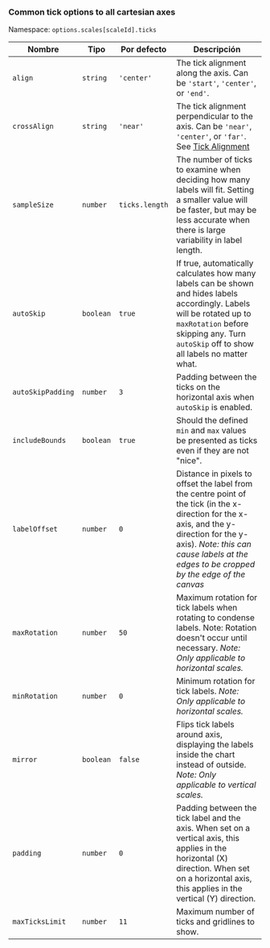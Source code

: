 ### Common tick options to all cartesian axes

Namespace: `options.scales[scaleId].ticks`

| Nombre | Tipo | Por defecto | Descripción
| ---- | ---- | ------- | -----------
| `align` | `string` | `'center'` | The tick alignment along the axis. Can be `'start'`, `'center'`, or `'end'`.
| `crossAlign` | `string` | `'near'` | The tick alignment perpendicular to the axis. Can be `'near'`, `'center'`, or `'far'`. See [Tick Alignment](/axes/cartesian/#tick-alignment)
| `sampleSize` | `number` | `ticks.length` | The number of ticks to examine when deciding how many labels will fit. Setting a smaller value will be faster, but may be less accurate when there is large variability in label length.
| `autoSkip` | `boolean` | `true` | If true, automatically calculates how many labels can be shown and hides labels accordingly. Labels will be rotated up to `maxRotation` before skipping any. Turn `autoSkip` off to show all labels no matter what.
| `autoSkipPadding` | `number` | `3` | Padding between the ticks on the horizontal axis when `autoSkip` is enabled.
| `includeBounds` | `boolean` | `true` | Should the defined `min` and `max` values be presented as ticks even if they are not "nice".
| `labelOffset` | `number` | `0` | Distance in pixels to offset the label from the centre point of the tick (in the x-direction for the x-axis, and the y-direction for the y-axis). *Note: this can cause labels at the edges to be cropped by the edge of the canvas*
| `maxRotation` | `number` | `50` | Maximum rotation for tick labels when rotating to condense labels. Note: Rotation doesn't occur until necessary. *Note: Only applicable to horizontal scales.*
| `minRotation` | `number` | `0` | Minimum rotation for tick labels. *Note: Only applicable to horizontal scales.*
| `mirror` | `boolean` | `false` | Flips tick labels around axis, displaying the labels inside the chart instead of outside. *Note: Only applicable to vertical scales.*
| `padding` | `number` | `0` | Padding between the tick label and the axis. When set on a vertical axis, this applies in the horizontal (X) direction. When set on a horizontal axis, this applies in the vertical (Y) direction.
| `maxTicksLimit` | `number` | `11` | Maximum number of ticks and gridlines to show.
